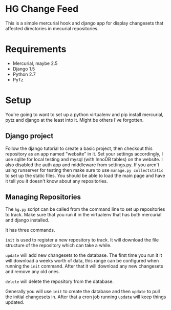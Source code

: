 # HG Change Feed #

This is a simple mercurial hook and django app for display changesets that
affected directories in mecurial repositories.

# Requirements #

* Mercurial, maybe 2.5
* Django 1.5
* Python 2.7
* PyTz

# Setup #

You're going to want to set up a python virtualenv and pip install mercurial,
pytz and django at the least into it. Might be others I've forgotten.

## Django project ##

Follow the django tutorial to create a basic project, then checkout this
repository as an app named "website" in it. Set your settings accordingly, I
use sqlite for local testing and mysql (with InnoDB tables) on the website. I
also disabled the auth app and middleware from settings.py. If you aren't using
runserver for testing then make sure to use `manage.py collectstatic` to set up
the static files. You should be able to load the main page and have it tell you
it doesn't know about any repositories.

## Managing Repositories ##

The `hg.py` script can be called from the command line to set up repositories to
track.  Make sure that you run it in the virtualenv that has both mercurial and
django installed.

It has three commands.

`init` is used to register a new repository to track. It will download the file
structure of the repository which can take a while.

`update` will add new changesets to the database. The first time you run it it
will download a weeks worth of data, this range can be configured when running
the `init` command. After that it will download any new changesets and remove
any old ones.

`delete` will delete the repository from the database.

Generally you will use `init` to create the database and then `update` to pull
the initial changesets in. After that a cron job running `update` will keep
things updated.
